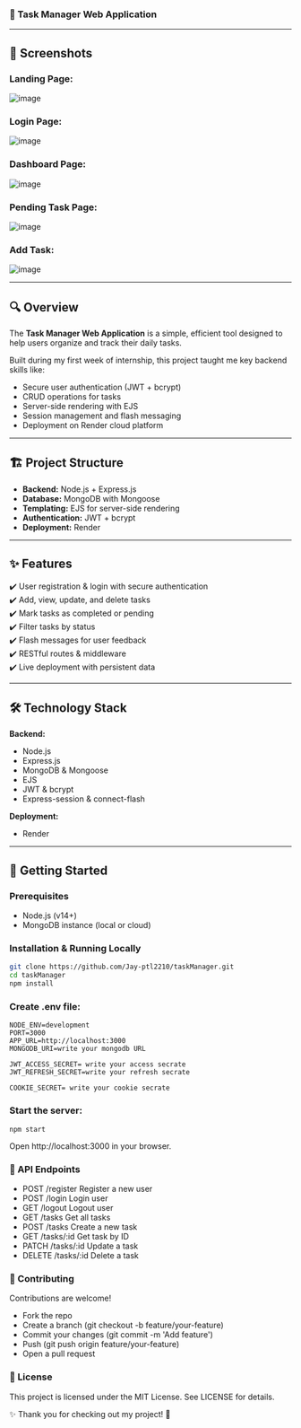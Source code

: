 ### 🚀 Task Manager Web Application

---

## 📸 Screenshots

### Landing Page:

![image](https://github.com/user-attachments/assets/ad0619c2-588a-4947-9cd6-8cbe14b9de6e)

### Login Page:

![image](https://github.com/user-attachments/assets/4485fb4a-6e41-4750-bfa1-21654dbd2b05)

###  Dashboard Page:

![image](https://github.com/user-attachments/assets/b89b65da-7232-4dda-9b7e-1bf1a8dfd3e2)

### Pending Task Page:

![image](https://github.com/user-attachments/assets/8df03d63-9a96-4a0b-83a0-dbe9c2784f5b)

### Add Task:

![image](https://github.com/user-attachments/assets/6fe8d93f-e4fc-4d5f-ba32-2cb7658a1145)

---

## 🔍 **Overview**

The **Task Manager Web Application** is a simple, efficient tool designed to help users organize and track their daily tasks.

Built during my first week of internship, this project taught me key backend skills like:

- Secure user authentication (JWT + bcrypt)  
- CRUD operations for tasks  
- Server-side rendering with EJS  
- Session management and flash messaging  
- Deployment on Render cloud platform

---

## 🏗️ **Project Structure**

- **Backend:** Node.js + Express.js  
- **Database:** MongoDB with Mongoose  
- **Templating:** EJS for server-side rendering  
- **Authentication:** JWT + bcrypt  
- **Deployment:** Render

---

## ✨ **Features**

✔️ User registration & login with secure authentication  
✔️ Add, view, update, and delete tasks  
✔️ Mark tasks as completed or pending  
✔️ Filter tasks by status  
✔️ Flash messages for user feedback  
✔️ RESTful routes & middleware  
✔️ Live deployment with persistent data  

---

## 🛠️ **Technology Stack**

**Backend:**  
- Node.js  
- Express.js  
- MongoDB & Mongoose  
- EJS  
- JWT & bcrypt  
- Express-session & connect-flash  

**Deployment:**  
- Render

---

## 🚀 **Getting Started**

### Prerequisites

- Node.js (v14+)  
- MongoDB instance (local or cloud)

### Installation & Running Locally
```bash
git clone https://github.com/Jay-ptl2210/taskManager.git
cd taskManager
npm install
```
### Create .env file:
 ```
NODE_ENV=development
PORT=3000
APP_URL=http://localhost:3000
MONGODB_URI=write your mongodb URL

JWT_ACCESS_SECRET= write your access secrate
JWT_REFRESH_SECRET=write your refresh secrate

COOKIE_SECRET= write your cookie secrate
```
### Start the server:
```
npm start
```
Open http://localhost:3000 in your browser.

### 🔌 API Endpoints

- POST	/register	 Register a new user
- POST	/login	 Login user
- GET	/logout	  Logout user
- GET	/tasks	 Get all tasks
- POST	/tasks	 Create a new task
- GET	/tasks/:id	Get task by ID
- PATCH	/tasks/:id	Update a task
- DELETE	/tasks/:id	Delete a task

### 🤝 Contributing
Contributions are welcome!

- Fork the repo
- Create a branch (git checkout -b feature/your-feature)
- Commit your changes (git commit -m 'Add feature')
- Push (git push origin feature/your-feature)
- Open a pull request

### 📄 License

This project is licensed under the MIT License. See LICENSE for details.

✨ Thank you for checking out my project! 🙌
